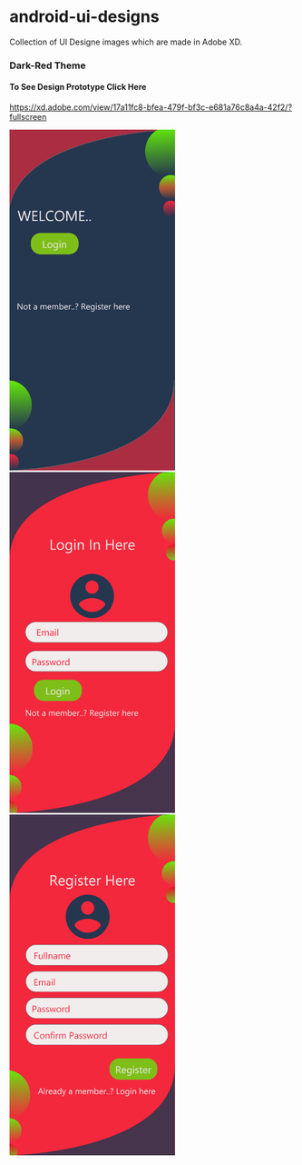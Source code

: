 # android-ui-designs
Collection of UI Designe  images which are made in Adobe XD.
### Dark-Red Theme
#### To See Design Prototype Click Here 
https://xd.adobe.com/view/17a11fc8-bfea-479f-bf3c-e681a76c8a4a-42f2/?fullscreen

<img src="DarkRedDesgine/Welcome.png" height="600"/>  <img src="DarkRedDesgine/Login.png" height="600"/> <img src="DarkRedDesgine/Register.png" height="600"/>
